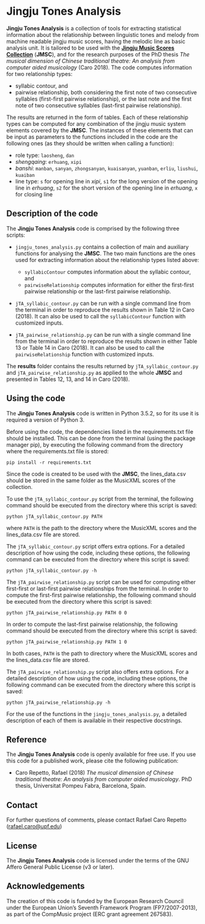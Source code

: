 # Jingju Tones Analysis

**Jingju Tones Analysis** is a collection of tools for extracting statistical information about the relationship between linguistic tones and melody from machine readable jingju music scores, having the melodic line as basic analysis unit. It is tailored to be used with the [**Jingju Music Scores Collection**](http://doi.org/10.5281/zenodo.1464653) (**JMSC**), and for the research purposes of the PhD thesis *The musical dimension of
Chinese traditional theatre: An analysis from computer aided musicology* (Caro 2018). The code computes information for two relationship types:
- syllabic contour, and
- pairwise relationship, both considering the first note of two consecutive syllables (first-first pairwise relationship), or the last note and the first note of two consecutive syllables (last-first pairwise relationship).

The results are returned in the form of tables. Each of these relationship types can be computed for any combination of the jingju music system elements covered by the **JMSC**. The instances of these elements that can be input as parameters to the functions included in the code are the following ones (as they should be written when calling a function):
- role type: `laosheng`, `dan`
- *shengqaing*: `erhuang`, `xipi`
- *banshi*: `manban`, `sanyan`, `zhongsanyan`, `kuaisanyan`, `yuanban`, `erliu`, `liushui`, `kuaiban`
- line type: `s` for opening line in *xipi*, `s1` for the long version of the opening line in *erhuang*, `s2` for the short version of the opening line in *erhuang*, `x` for closing line

## Description of the code
The **Jingju Tones Analysis** code is comprised by the following three scripts:
- `jingju_tones_analysis.py` contains a collection of main and auxiliary functions for analysing the **JMSC**. The two main functions are the ones used for extracting information about the relationship types listed above:
    - `syllabicContour` computes information about the syllabic contour, and
    - `pairwiseRelationship` computes information for either the first-first pairwise relationship or the last-first pairwise relationship.


- `jTA_syllabic_contour.py` can be run with a single command line from the terminal in order to reproduce the results shown in Table 12 in Caro (2018). It can also be used to call the `syllabicContour` function with customized inputs.
- `jTA_pairwise_relationship.py` can be run with a single command line from the terminal in order to reproduce the results shown in either Table 13 or Table 14 in Caro (2018). It can also be used to call the `pairwiseRelationship` function with customized inputs.

The **results** folder contains the results returned by `jTA_syllabic_contour.py` and `jTA_pairwise_relationship.py` as applied to the whole **JMSC** and presented in Tables 12, 13, and 14 in Caro (2018).

## Using the code
The **Jingju Tones Analysis** code is written in Python 3.5.2, so for its use it is required a version of Python 3.

Before using the code, the dependencies listed in the requirements.txt file should be installed. This can be done from the terminal (using the package manager pip), by executing the following command from the directory where the requirements.txt file is stored:

    pip install -r requirements.txt

Since the code is created to be used with the **JMSC**, the lines_data.csv should be stored in the same folder as the MusicXML scores of the collection.

To use the `jTA_syllabic_contour.py` script from the terminal, the following command should be executed from the directory where this script is saved:

    python jTA_syllabic_contour.py PATH

where `PATH` is the path to the directory where the MusicXML scores and the lines_data.csv file are stored.

The `jTA_syllabic_contour.py` script offers extra options. For a detailed description of how using the code, including these options, the following command can be executed from the directory where this script is saved:

    python jTA_syllabic_contour.py -h

The `jTA_pairwise_relationship.py` script can be used for computing either first-first or last-first pairwise relationships from the terminal. In order to compute the first-first pairwise relationship, the following command should be executed from the directory where this script is saved:

    python jTA_pairwise_relationship.py PATH 0 0

In order to compute the last-first pairwise relationship, the following command should be executed from the directory where this script is saved:

    python jTA_pairwise_relationship.py PATH 1 0

In both cases, `PATH` is the path to directory where the MusicXML scores and the lines_data.csv file are stored.

The `jTA_pairwise_relationship.py` script also offers extra options. For a detailed description of how using the code, including these options, the following command can be executed from the directory where this script is saved:

    python jTA_pairwise_relationship.py -h

For the use of the functions in the `jingju_tones_analysis.py`, a detailed description of each of them is available in their respective docstrings.

## Reference
The **Jingju Tones Analysis** code is openly available for free use. If you use this code for a published work, please cite the following publication:

- Caro Repetto, Rafael (2018) *The musical dimension of
Chinese traditional theatre: An analysis from computer aided musicology*. PhD thesis, Universitat Pompeu Fabra, Barcelona, Spain.

## Contact
For further questions of comments, please contact Rafael Caro Repetto (rafael.caro@upf.edu)

## License
 The **Jingju Tones Analysis** code is licensed under the terms of the GNU Affero General Public License (v3 or later).

## Acknowledgements
The creation of this code is funded by the European Research Council under the European Union’s Seventh Framework Program (FP7/2007-2013), as part of the CompMusic project (ERC grant agreement 267583).
